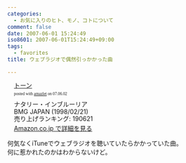 ```yaml
---
categories:
  - お気に入りのヒト、モノ、コトについて
comment: false
date: 2007-06-01 15:24:49
iso8601: 2007-06-01T15:24:49+09:00
tags:
  - favorites
title: ウェブラジオで偶然引っかかった曲

---
```


<div class="entry-body">
  <div class="amazlet-box" style="margin-bottom:0px;">
    <div class="amazlet-image" style="float:left;"><a href="http://www.amazon.co.jp/exec/obidos/ASIN/B00000JO44/nqounet-22/ref=nosim/" name="amazletlink" id="amazletlink"></a></div>
    <div class="amazlet-info" style="float:left;margin-left:15px;line-height:120%">
      <div class="amazlet-name" style="margin-bottom:10px;line-height:120%"><a href="http://www.amazon.co.jp/exec/obidos/ASIN/B00000JO44/nqounet-22/ref=nosim/" name="amazletlink" id="amazletlink">トーン</a>
        <div class="amazlet-powered-date" style="font-size:7pt;margin-top:5px;font-family:verdana;line-height:120%">posted with <a href="http://app.amazlet.com/amazlet/" title="トーン">amazlet</a> on 07.06.02</div>
      </div>
      <div class="amazlet-detail">ナタリー・インブルーリア <br />BMG JAPAN (1998/02/21)<br />売り上げランキング: 190621<br /></div>
      <div class="amazlet-link" style="margin-top: 5px"><a href="http://www.amazon.co.jp/exec/obidos/ASIN/B00000JO44/nqounet-22/ref=nosim/" name="amazletlink" id="amazletlink">Amazon.co.jp で詳細を見る</a></div>
    </div>
    <div class="amazlet-footer" style="clear: left"></div>
  </div>

  <p>何気なくiTuneでウェブラジオを聴いていたらかかっていた曲。<br />
    何に惹かれたのかはわからないけど。<br /></p>
</div>
